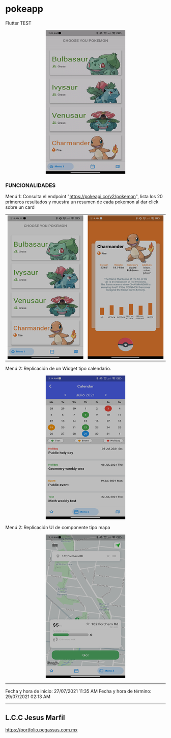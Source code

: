 # pokeapp

Flutter TEST

<div style="text-align:center">
    <img src="https://github.com/JesusMarlor/pokeapp/blob/master/video.gif?raw=true" width="250" height="450" />
</div>

### FUNCIONALIDADES

Menú 1: Consulta el endpoint "https://pokeapi.co/v2/pokemon", lista los 20 primeros resultados y muestra un resumen de cada pokemon al dar click sobre un card

<table style="width:100%">
    <tr>
        <td>
            <img src="https://github.com/JesusMarlor/pokeapp/blob/master/img1.png?raw=true" width="250" height="450" />
        </td>
        <td>
            <img src="https://github.com/JesusMarlor/pokeapp/blob/master/img2.png?raw=true" width="250" height="450" />
        </td>
    </tr>
</table>

Menú 2: Replicación de un Widget tipo calendario.

<div style="text-align:center">
    <img src="https://github.com/JesusMarlor/pokeapp/blob/master/img3.png?raw=true" width="250" height="450" />
</div>

Menú 2: Replicación UI de componente tipo mapa

<div style="text-align:center">
    <img src="https://github.com/JesusMarlor/pokeapp/blob/master/img4.png?raw=true" width="250" height="450" />
</div>

- - - - - - - - - - - - - - - - - - - - - - - - - - - - - - - - - - - - - - - -
Fecha y hora de inicio: 27/07/2021 11:35 AM
Fecha y hora de término: 29/07/2021 02:13 AM
- - - - - - - - - - - - - - - - - - - - - - - - - - - - - - - - - - - - - - - -

L.C.C Jesus Marfil
-------------
https://portfolio.pegassus.com.mx